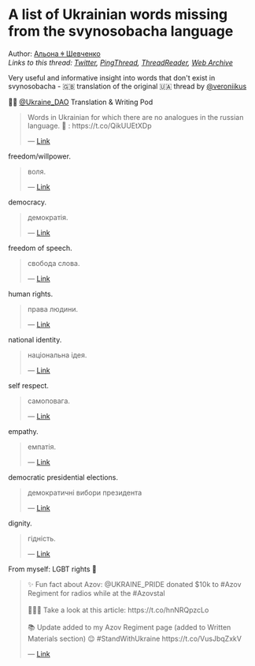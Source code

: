 # A list of Ukrainian words missing from the svynosobacha language

Author: [Альона ꑭ Шевченко](https://twitter.com/cryptodrftng)  
*Links to this thread: [Twitter](https://twitter.com/cryptodrftng/status/1556723786677981187), [PingThread](https://pingthread.com/thread/1556723786677981187), [ThreadReader](https://threadreaderapp.com/thread/1556723786677981187.html), [Web Archive](https://web.archive.org/web/*/https://twitter.com/cryptodrftng/status/1556723786677981187)*

Very useful and informative insight into words that don't exist in svynosobacha - 🇬🇧 translation of the original 🇺🇦 thread by [@veroniikus](https://twitter.com/veroniikus) 

👩‍💻 [@Ukraine_DAO](https://twitter.com/Ukraine_DAO) Translation & Writing Pod

<blockquote class="twitter-tweet">
    <p lang="en" dir="ltr">
    Words in Ukrainian for which there are no analogues in the russian language. 🧵 : https://t.co/QikUUEtXDp<br />
    </p>
    &mdash; <a href="https://twitter.com/Ukraine_DAO/status/1524325365900095489">Link</a>
</blockquote>

freedom/willpower.

<blockquote class="twitter-tweet">
    <p lang="en" dir="ltr">
    воля.<br />
    </p>
    &mdash; <a href="https://twitter.com/veroniikus/status/1523742215138594816">Link</a>
</blockquote>

democracy.

<blockquote class="twitter-tweet">
    <p lang="en" dir="ltr">
    демократія.<br />
    </p>
    &mdash; <a href="https://twitter.com/veroniikus/status/1523742216706879488">Link</a>
</blockquote>

freedom of speech.

<blockquote class="twitter-tweet">
    <p lang="en" dir="ltr">
    свобода слова.<br />
    </p>
    &mdash; <a href="https://twitter.com/veroniikus/status/1523742218800214017">Link</a>
</blockquote>

human rights.

<blockquote class="twitter-tweet">
    <p lang="en" dir="ltr">
    права людини.<br />
    </p>
    &mdash; <a href="https://twitter.com/veroniikus/status/1523742220805107712">Link</a>
</blockquote>

national identity.

<blockquote class="twitter-tweet">
    <p lang="en" dir="ltr">
    національна ідея.<br />
    </p>
    &mdash; <a href="https://twitter.com/veroniikus/status/1523742223333871618">Link</a>
</blockquote>

self respect.

<blockquote class="twitter-tweet">
    <p lang="en" dir="ltr">
    самоповага.<br />
    </p>
    &mdash; <a href="https://twitter.com/veroniikus/status/1523766045190029312">Link</a>
</blockquote>

empathy.

<blockquote class="twitter-tweet">
    <p lang="en" dir="ltr">
    емпатія.<br />
    </p>
    &mdash; <a href="https://twitter.com/veroniikus/status/1523984214298927104">Link</a>
</blockquote>

democratic presidential elections.

<blockquote class="twitter-tweet">
    <p lang="en" dir="ltr">
    демократичні вибори президента<br />
    </p>
    &mdash; <a href="https://twitter.com/veroniikus/status/1523988551964278784">Link</a>
</blockquote>

dignity.

<blockquote class="twitter-tweet">
    <p lang="en" dir="ltr">
    гідність.<br />
    </p>
    &mdash; <a href="https://twitter.com/veroniikus/status/1524077174973681664">Link</a>
</blockquote>

From myself: LGBT rights 🌈

<blockquote class="twitter-tweet">
    <p lang="en" dir="ltr">
    ✨ Fun fact about Azov: @UKRAINE_PRIDE donated $10k to #Azov Regiment for radios while at the #Azovstal <br />
    <br />
    🌈🇺🇦 Take a look at this article: https://t.co/hnNRQpzcLo<br />
    <br />
    📚 Update added to my Azov Regiment page (added to Written Materials section) 😌 #StandWithUkraine https://t.co/VusJbqZxkV<br />
    </p>
    &mdash; <a href="https://twitter.com/cryptodrftng/status/1532635326388346880">Link</a>
</blockquote>
